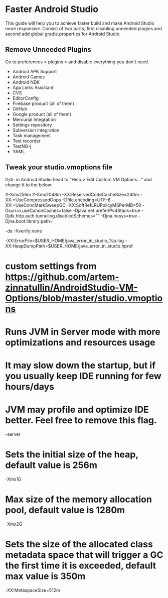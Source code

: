 # Faster Android Studio

This guide will help you to achieve faster build and make Android Studio more responsive. Consist of two parts, first disabling unneeded plugins and second add global gradle.properties for Android Studio.

## Remove Unneeded Plugins

Go to preferences > plugins > and disable everything you don't need.
 - Android APK Support 
 - Android Games
 - Android NDK
 - App Links Assistant
 - CVS
 - EditorConfig
 - Firebase product (all of them)
 - GitHub
 - Google product (all of them)
 - Mercurial Integration
 - Settings repository
 - Subversion integration
 - Task management
 - Test recorder
 - TestNG-j
 - YAML
 
 ## Tweak your studio.vmoptions file
 tl;dr: in Android Studio head to “Help > Edit Custom VM Options…“ and change it to the below:
 
 #-Xms256m
#-Xmx2048m
-XX:ReservedCodeCacheSize=240m
-XX:+UseCompressedOops
-Dfile.encoding=UTF-8
-XX:+UseConcMarkSweepGC
-XX:SoftRefLRUPolicyMSPerMB=50
-Dsun.io.useCanonCaches=false
-Djava.net.preferIPv4Stack=true
-Djdk.http.auth.tunneling.disabledSchemes=""
-Djna.nosys=true
-Djna.boot.library.path=

-da
-Xverify:none

-XX:ErrorFile=$USER_HOME/java_error_in_studio_%p.log
-XX:HeapDumpPath=$USER_HOME/java_error_in_studio.hprof

# ###############################################
# custom settings from https://github.com/artem-zinnatullin/AndroidStudio-VM-Options/blob/master/studio.vmoptions
# ###############################################

# Runs JVM in Server mode with more optimizations and resources usage
# It may slow down the startup, but if you usually keep IDE running for few hours/days
# JVM may profile and optimize IDE better. Feel free to remove this flag.
-server

# Sets the initial size of the heap, default value is 256m
-Xms1G

# Max size of the memory allocation pool, default value is 1280m
-Xmx2G

# Sets the size of the allocated class metadata space that will trigger a GC the first time it is exceeded, default max value is 350m
-XX:MetaspaceSize=512m
